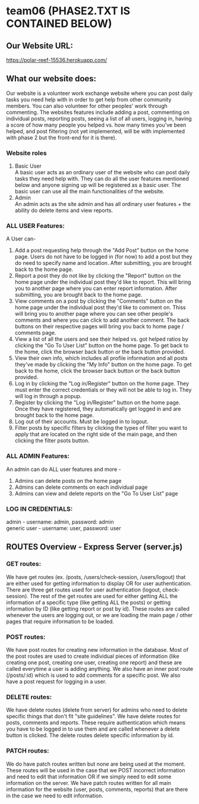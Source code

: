 # team06 (PHASE2.TXT IS CONTAINED BELOW)

## Our Website URL:
https://polar-reef-15536.herokuapp.com/

## What our website does:
Our website is a volunteer work exchange website where you can post daily tasks you need help with in order to get help from other community members.  You can also volunteer for other peoples' work through commenting.  The websites features include adding a post, commenting on individual posts, reporting posts, seeing a list of all users, logging in, having a score of how many people you helped vs. how many times you've been helped, and post filtering (not yet implemented, will be with implemented with phase 2 but the front-end for it is there).

### Website roles 
1) Basic User  
A basic user acts as an ordinary user of the website who can post daily tasks they need help with.  They can do all the user features mentioned below and anyone signing up will be registered as a basic user.  The basic user can use all the main functionalities of the website.
2) Admin  
An admin acts as the site admin and has all ordinary user features + the ability do delete items and view reports.

### ALL USER Features:
A User can-
1) Add a post requesting help through the "Add Post" button on the home page.  Users do not have to be logged in (for now) to add a post but they do need to specify name and location.  After submitting, you are brought back to the home page.
2) Report a post they do not like by clicking the "Report" button on the home page under the individual post they'd like to report.  This will bring you to another page where you can enter report information.  After submitting, you are brought back to the home page.
3) View comments on a post by clicking the "Comments" button on the home page under the individual post they'd like to comment on.  Thiss will bring you to another page where you can see other people's comments and where you can click to add another comment.  The back buttons on their respective pages will bring you back to home page / comments page.
4) View a list of all the users and see their helped vs. got helped ratios by clicking the "Go To User List" button on the home page.  To get back to the home, click the browser back button or the back button provided.
5) View their own info, which includes all profile information and all posts they've made by clicking the "My Info" button on the home page.  To get back to the home, click the browser back button or the back button provided.
6) Log in by clicking the "Log in/Register" button on the home page.  They must enter the correct credentials or they will not be able to log in.  They will log in through a popup.
7) Register by clicking the "Log in/Register" button on the home page.  Once they have registered, they automatically get logged in and are brought back to the home page.
8) Log out of their accounts.  Must be logged in to logout.
9) Filter posts by specific filters by clicking the types of filter you want to apply that are located on the right side of the main page, and then clicking the filter psots button.

### ALL ADMIN Features:
An admin can do ALL user features and more -
1) Admins can delete posts on the home page
2) Admins can delete comments on each individual page
3) Admins can view and delete reports on the "Go To User List" page

### LOG IN CREDENTIALS:
admin - username: admin, password: admin  
generic user - username: user, password: user

## ROUTES Overview - Express Server (server.js)
### GET routes:
We have get routes (ex. /posts, /users/check-session, /users/logout) that are either used for getting information to display OR for user authentication.  There are three get routes used for user authentication (logout, check-session).  The rest of the get routes are used for either getting ALL the information of a specific type (like getting ALL the posts) or getting information by ID (like getting report or post by id).  These routes are called whenever the users are logging out, or we are loading the main page / other pages that require information to be loaded.
### POST routes:
We have post routes for creating new information in the database.  Most of the post routes are used to create individual pieces of information (like creating one post, creating one user, creating one report) and these are called everytime a user is adding anything.  We also have an inner post route (/posts/:id) which is used to add comments for a specific post.  We also have a post request for logging in a user.
### DELETE routes:
We have delete routes (delete from server) for admins who need to delete specific things that don't fit "site guidelines".  We have delete routes for posts, comments and reports.  These require authentication which means you have to be logged in to use them and are called whenever a delete button is clicked.  The delete routes delete specific information by id.
### PATCH routes:
We do have patch routes written but none are being used at the moment.  These routes will be used in the case that we POST incorrect information and need to edit that information OR if we simply need to edit some information on the server.  We have patch routes written for all main information for the website (user, posts, comments, reports) that are there in the case we need to edit information.
